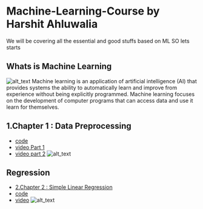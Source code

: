 # Machine-Learning-Course by Harshit Ahluwalia
We will be covering all the essential and good stuffs based on ML
SO lets starts

## Whats is Machine Learning
![alt_text](https://github.com/harshitahluwalia7895/Machine-Learning-Course/blob/master/Infographics/Machine%20Learning%20With%20Harshit%20Ahluwalia.png)
Machine learning is an application of artificial intelligence (AI) that provides systems the ability to automatically learn and improve from experience without being explicitly programmed. Machine learning focuses on the development of computer programs that can access data and use it learn for themselves.
<br>
## 1.Chapter 1 : Data Preprocessing <br>
* [code](https://github.com/harshitahluwalia7895/Machine-Learning-Course/tree/master/1.Data%20Preprocessing)
* [video Part 1](https://youtu.be/iibEKN7md2Y)
* [video part 2](https://youtu.be/ZxytrQBOwfA)
![alt_text](https://github.com/harshitahluwalia7895/Machine-Learning-Course/blob/master/Infographics/Data%20Preprocessing.png)

## Regression

* [2.Chapter 2 : Simple Linear Regression]()
* [code]()
* [video]()
![alt_text](https://github.com/harshitahluwalia7895/Machine-Learning-Course/blob/master/Infographics/Simple%20Linear%20Regression.jpg)
